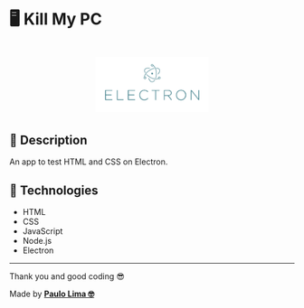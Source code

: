 # 🖥️ Kill My PC

<h1 align="center">
  <img src=".github/logo.png" width="200px" />
</h1>

## 🔎️ Description
An app to test HTML and CSS on Electron.

## 🚀️ Technologies

- HTML
- CSS
- JavaScript
- Node.js
- Electron
 
---

Thank you and good coding 😎️

Made by **<a href="https://paulophlp.github.io/portfolio/" target="__blank">Paulo Lima 🤓️</a>**